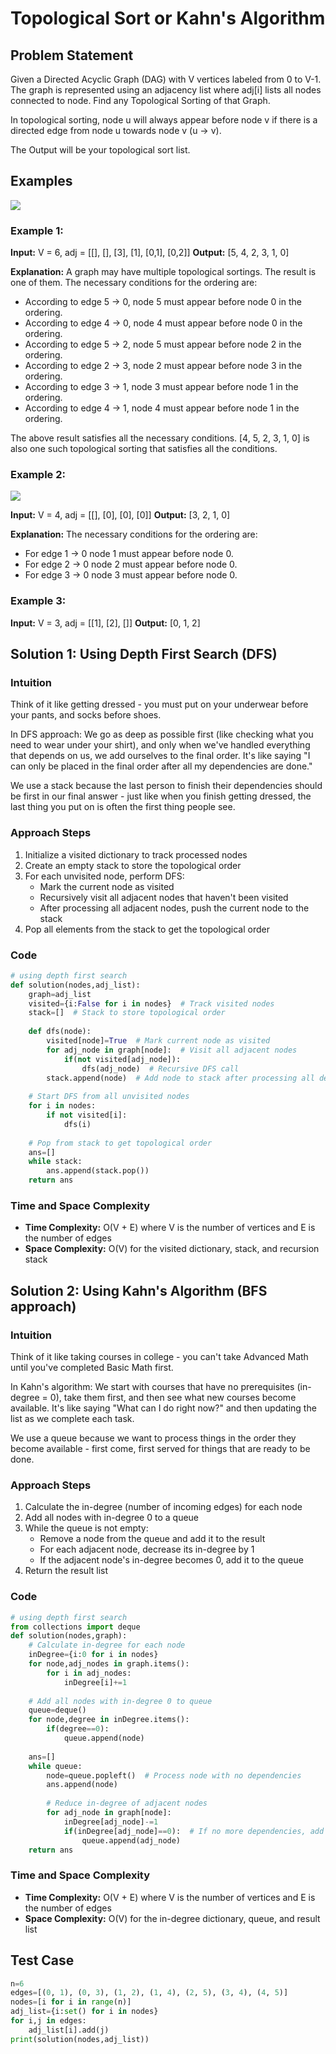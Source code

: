 # Topological Sort or Kahn's Algorithm

## Problem Statement
Given a Directed Acyclic Graph (DAG) with V vertices labeled from 0 to V-1. The graph is represented using an adjacency list where adj[i] lists all nodes connected to node. Find any Topological Sorting of that Graph.

In topological sorting, node u will always appear before node v if there is a directed edge from node u towards node v (u -> v).

The Output will be your topological sort list.

## Examples
<img src="https://static.takeuforward.org/content/ProblemSetter-YmZlLBfA" />

### Example 1:
**Input:** V = 6, adj = [[], [], [3], [1], [0,1], [0,2]]
**Output:** [5, 4, 2, 3, 1, 0]

**Explanation:** A graph may have multiple topological sortings. The result is one of them. The necessary conditions for the ordering are:
- According to edge 5 -> 0, node 5 must appear before node 0 in the ordering.
- According to edge 4 -> 0, node 4 must appear before node 0 in the ordering.
- According to edge 5 -> 2, node 5 must appear before node 2 in the ordering.
- According to edge 2 -> 3, node 2 must appear before node 3 in the ordering.
- According to edge 3 -> 1, node 3 must appear before node 1 in the ordering.
- According to edge 4 -> 1, node 4 must appear before node 1 in the ordering.

The above result satisfies all the necessary conditions. [4, 5, 2, 3, 1, 0] is also one such topological sorting that satisfies all the conditions.

### Example 2:
<img src="https://static.takeuforward.org/content/ProblemSetter-ZqsXEYq1" />

**Input:** V = 4, adj = [[], [0], [0], [0]]
**Output:** [3, 2, 1, 0]

**Explanation:** The necessary conditions for the ordering are:
- For edge 1 -> 0 node 1 must appear before node 0.
- For edge 2 -> 0 node 2 must appear before node 0.
- For edge 3 -> 0 node 3 must appear before node 0.

### Example 3:
**Input:** V = 3, adj = [[1], [2], []]
**Output:** [0, 1, 2]

## Solution 1: Using Depth First Search (DFS)

### Intuition
Think of it like getting dressed - you must put on your underwear before your pants, and socks before shoes. 

In DFS approach: We go as deep as possible first (like checking what you need to wear under your shirt), and only when we've handled everything that depends on us, we add ourselves to the final order. It's like saying "I can only be placed in the final order after all my dependencies are done."

We use a stack because the last person to finish their dependencies should be first in our final answer - just like when you finish getting dressed, the last thing you put on is often the first thing people see.

### Approach Steps
1. Initialize a visited dictionary to track processed nodes
2. Create an empty stack to store the topological order
3. For each unvisited node, perform DFS:
   - Mark the current node as visited
   - Recursively visit all adjacent nodes that haven't been visited
   - After processing all adjacent nodes, push the current node to the stack
4. Pop all elements from the stack to get the topological order

### Code
```python
# using depth first search
def solution(nodes,adj_list):
    graph=adj_list
    visited={i:False for i in nodes}  # Track visited nodes
    stack=[]  # Stack to store topological order
    
    def dfs(node):
        visited[node]=True  # Mark current node as visited
        for adj_node in graph[node]:  # Visit all adjacent nodes
            if(not visited[adj_node]):
                dfs(adj_node)  # Recursive DFS call
        stack.append(node)  # Add node to stack after processing all dependencies
    
    # Start DFS from all unvisited nodes
    for i in nodes:
        if not visited[i]:
            dfs(i)
    
    # Pop from stack to get topological order
    ans=[]
    while stack:
        ans.append(stack.pop())
    return ans
```

### Time and Space Complexity
- **Time Complexity:** O(V + E) where V is the number of vertices and E is the number of edges
- **Space Complexity:** O(V) for the visited dictionary, stack, and recursion stack

## Solution 2: Using Kahn's Algorithm (BFS approach)

### Intuition
Think of it like taking courses in college - you can't take Advanced Math until you've completed Basic Math first.

In Kahn's algorithm: We start with courses that have no prerequisites (in-degree = 0), take them first, and then see what new courses become available. It's like saying "What can I do right now?" and then updating the list as we complete each task.

We use a queue because we want to process things in the order they become available - first come, first served for things that are ready to be done.

### Approach Steps
1. Calculate the in-degree (number of incoming edges) for each node
2. Add all nodes with in-degree 0 to a queue
3. While the queue is not empty:
   - Remove a node from the queue and add it to the result
   - For each adjacent node, decrease its in-degree by 1
   - If the adjacent node's in-degree becomes 0, add it to the queue
4. Return the result list

### Code
```python
# using depth first search
from collections import deque
def solution(nodes,graph):
    # Calculate in-degree for each node
    inDegree={i:0 for i in nodes}
    for node,adj_nodes in graph.items():
        for i in adj_nodes:
            inDegree[i]+=1
    
    # Add all nodes with in-degree 0 to queue
    queue=deque()
    for node,degree in inDegree.items():
        if(degree==0):
            queue.append(node)
    
    ans=[]
    while queue:
        node=queue.popleft()  # Process node with no dependencies
        ans.append(node)
        
        # Reduce in-degree of adjacent nodes
        for adj_node in graph[node]:
            inDegree[adj_node]-=1
            if(inDegree[adj_node]==0):  # If no more dependencies, add to queue
                queue.append(adj_node)
    return ans
```

### Time and Space Complexity
- **Time Complexity:** O(V + E) where V is the number of vertices and E is the number of edges
- **Space Complexity:** O(V) for the in-degree dictionary, queue, and result list

## Test Case
```python
n=6
edges=[(0, 1), (0, 3), (1, 2), (1, 4), (2, 5), (3, 4), (4, 5)]
nodes=[i for i in range(n)]
adj_list={i:set() for i in nodes}
for i,j in edges:
    adj_list[i].add(j)
print(solution(nodes,adj_list))
```
